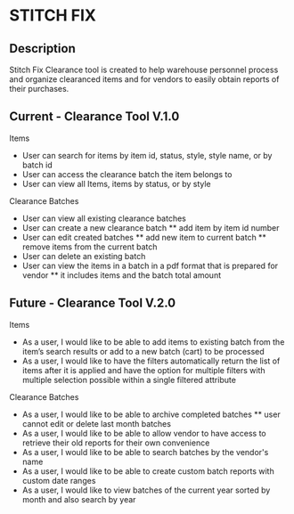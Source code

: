# STITCH FIX 

## Description
Stitch Fix Clearance tool is created to help warehouse personnel process and organize clearanced items and for vendors to easily obtain reports of their purchases.


## Current - Clearance Tool V.1.0

Items 
* User can search for items by item id, status, style, style name, or by batch id
* User can access the clearance batch the item belongs to
* User can view all Items, items by status, or by style

Clearance Batches
* User can view all existing clearance batches 
* User can create a new clearance batch
	** add item by item id number
* User can edit created batches
	** add new item to current batch
	** remove items from the current batch
* User can delete an existing batch
* User can view the items in a batch in a pdf format that is prepared for vendor
	** it includes items and the batch total amount

## Future - Clearance Tool V.2.0

Items 
* As a user, I would like to be able to add items to existing batch from the item’s search results or add to a new batch (cart) to be processed 
* As a user, I would like to have the filters automatically return the list of items after it is applied and have the option for multiple filters with multiple selection possible within a single filtered attribute

Clearance Batches
* As a user, I would like to be able to archive completed batches
	** user cannot edit or delete last month batches 
* As a user, I would like to be able to allow vendor to have access to retrieve their old reports for their own convenience
* As a user, I would like to be able to search batches by the vendor's name
* As a user, I would like to be able to create custom batch reports with custom date ranges
* As a user, I would like to view batches of the current year sorted by month and also search by year